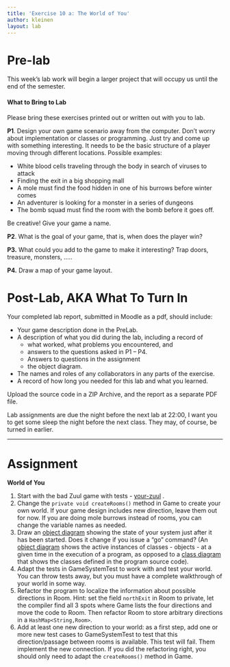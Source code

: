 ```yaml
---
title: 'Exercise 10 a: The World of You'
author: kleinen
layout: lab
---
```

# Pre-lab

This week&#8217;s lab work will begin a larger project that will occupy us until the end of the semester.

#### What to Bring to Lab

Please bring these exercises printed out or written out with you to lab.

**P1**. Design your own game scenario away from the computer. Don&#8217;t worry about implementation or classes or programming. Just try and come up with something interesting. It needs to be the basic structure of a player moving through different locations. Possible examples:

*   White blood cells traveling through the body in search of viruses to attack
*   Finding the exit in a big shopping mall
*   A mole must find the food hidden in one of his burrows before winter comes
*   An adventurer is looking for a monster in a series of dungeons
*   The bomb squad must find the room with the bomb before it goes off.

Be creative! Give your game a name.

**P2**. What is the goal of your game, that is, when does the player win?

**P3.** What could you add to the game to make it interesting? Trap doors, treasure, monsters, &#8230;..

**P4.** Draw a map of your game layout.

# Post-Lab, AKA  What To Turn In

Your completed lab report, submitted in Moodle as a pdf,
should include:

*   Your game description done in the PreLab.
*   A description of what you did during the lab, including a record of
    * what worked, what problems you encountered, and
    * answers to the questions asked in P1 &#8211; P4.
    * Answers to questions in the assignment
    * the object diagram.
*   The names and roles of any collaborators in any parts of the exercise.
*   A record of how long you needed for this lab and what you learned.

Upload the source code in a ZIP Archive, and the report as a separate PDF file.

Lab assignments are due the night before the next lab at 22:00, I want you to get some sleep the night before the next class. They may, of course, be turned
in earlier.

* * *

# Assignment

**World of You**

1.  Start with the bad Zuul game with tests - [your-zuul](https://github.com/htw-imi-info1/exercise10) .
2.  Change the `private void createRooms()` method in Game to create your own world. If your game design includes new direction, leave them out for now. If you are doing mole burrows instead of rooms, you can change the variable names as needed.
3.  Draw an [object diagram](https://www.agilemodeling.com/artifacts/objectDiagram.htm) showing the state of your system just after it has been started. Does it change if you issue a &#8220;go&#8221; command? (An [object diagram](https://www.agilemodeling.com/artifacts/objectDiagram.htm) shows the active instances of classes - objects - at a given time in the execution of a program, as opposed to a [class diagram](https://agilemodeling.com/artifacts/classDiagram.htm) that shows the classes defined in the program source code).
4.  Adapt the tests in GameSystemTest to work with and test your world. You can
throw tests away, but you must have a complete walkthrough of your world in some way.
5.  Refactor the program to localize the information about possible directions in Room. Hint: set the field `northExit` in Room to private, let the compiler find all 3 spots where Game lists the four directions and move the code to Room. Then refactor Room to store arbitrary directions in a `HashMap<String,Room>`.
6. Add at least one new direction to your world: as a first step, add one or more new test cases to GameSystemTest to test that this direction/passage between rooms is available. This test will fail.
Them implement the new connection. If you did the refactoring right, you should only need to adapt the
`createRooms()` method in Game.
